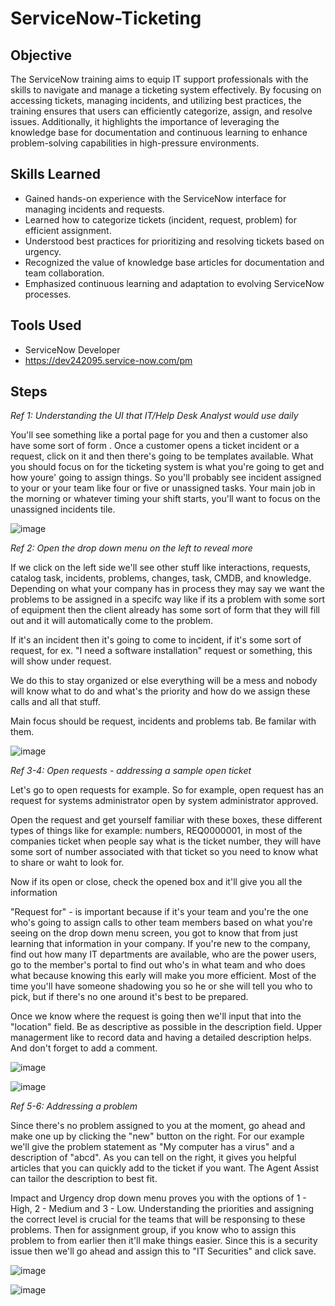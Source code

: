 # ServiceNow-Ticketing

## Objective

The ServiceNow training aims to equip IT support professionals with the skills to navigate and manage a ticketing system effectively. By focusing on accessing tickets, managing incidents, and utilizing best practices, the training ensures that users can efficiently categorize, assign, and resolve issues. Additionally, it highlights the importance of leveraging the knowledge base for documentation and continuous learning to enhance problem-solving capabilities in high-pressure environments.

## Skills Learned

- Gained hands-on experience with the ServiceNow interface for managing incidents and requests.
- Learned how to categorize tickets (incident, request, problem) for efficient assignment.
- Understood best practices for prioritizing and resolving tickets based on urgency.
- Recognized the value of knowledge base articles for documentation and team collaboration.
- Emphasized continuous learning and adaptation to evolving ServiceNow processes.

## Tools Used
- ServiceNow Developer
- https://dev242095.service-now.com/pm

## Steps

*Ref 1: Understanding the UI that IT/Help Desk Analyst would use daily*

You'll see something like a portal page for you and then a customer also have some sort of form . Once a customer opens a ticket incident or a request, click on it and then there's going to be templates available. What you should focus on for the ticketing system is what you're going to get and how youre' going to assign things. So you'll probably see incident assigned to your or your team like four or five or unassigned tasks. Your main job in the morning or whatever timing your shift starts, you'll want to focus on the unassigned incidents tile. 

![image](https://github.com/user-attachments/assets/b378eec2-eb32-430c-ae1c-d6ab30914d87)

*Ref 2: Open the drop down menu on the left to reveal more*

If we click on the left side we'll see other stuff like interactions, requests, catalog task, incidents, problems, changes, task, CMDB, and knowledge. Depending on what your company has in process they may say we want the problems to be assigned in a specifc way like if its a problem with some sort of equipment then the client already has some sort of form that they will fill out and it will automatically come to the problem. 

If it's an incident then it's going to come to incident, if it's some sort of request, for ex. "I need a software installation" request or something, this will show under request.

We do this to stay organized or else everything will be a mess and nobody will know what to do and what's the priority and how do we assign these calls and all that stuff.

Main focus should be request, incidents and problems tab. Be familar with them.

![image](https://github.com/user-attachments/assets/fe362f2c-c010-41ed-afd2-20d0c5cc5de8)

*Ref 3-4: Open requests - addressing a sample open ticket*

Let's go to open requests for example. So for example, open request has an request for systems administrator open by system
administrator approved. 

Open the request and get yourself familiar with these boxes, these different types of things like for example:
numbers, REQ0000001, in most of the companies ticket when people say what is the ticket number, they will have some sort of number associated with that ticket so you need to know what to share or waht to look for.

Now if its open or close, check the opened box and it'll give you all the information 

"Request for" - is important because if it's your team and you're the one who's going to assign calls to other team members based on what you're seeing on the drop down menu screen, you got to know that from just learning that information in your company. If you're new to the company, find out how many IT departments are available, who are the power users, go to the member's portal to find out who's in what team and who does what because knowing this early will make you more efficient. Most of the time you'll have someone shadowing you so he or she will tell you who to pick, but if there's no one around it's best to be prepared. 

Once we know where the request is going then we'll input that into the "location" field. Be as descriptive as possible in the description field. Upper managerment like to record data and having a detailed description helps. And don't forget to add a comment. 

![image](https://github.com/user-attachments/assets/3e060799-485e-4331-b23e-78614defedc4)

![image](https://github.com/user-attachments/assets/b20daa15-271f-4905-8e7b-051f5079819b)

*Ref 5-6: Addressing a problem*

Since there's no problem assigned to you at the moment, go ahead and make one up by clicking the "new" button on the right. For our example we'll give the problem statement as "My computer has a virus" and a description of "abcd". As you can tell on the right, it gives you helpful articles that you can quickly add to the ticket if you want. The Agent Assist can tailor the description to best fit.

Impact and Urgency drop down menu proves you with the options of 1 - High, 2 - Medium and 3 - Low. Understanding the priorities and assigning the correct level is crucial for the teams that will be responsing to these problems. Then for assignment group, if you know who to assign this problem to from earlier then it'll make things easier. Since this is a security issue then we'll go ahead and assign this to "IT Securities" and click save.

![image](https://github.com/user-attachments/assets/e3b9d3d4-b5b4-4bf6-879f-80eba0774c19)

![image](https://github.com/user-attachments/assets/fbcf4306-0d17-4f45-a196-ff6b24a11507)
